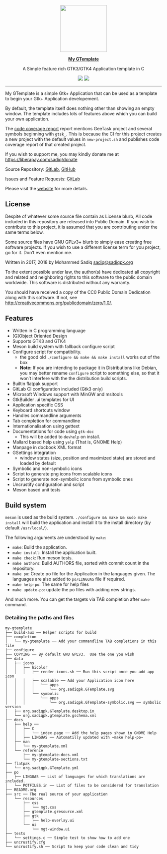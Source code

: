 <div align="center">
  <a href="https://www.sadiqpk.org/projects/my-gtemplate.html">
    <img src="https://gitlab.com/sadiq/my-gtemplate/raw/master/data/icons/hicolor/256x256/apps/org.sadiqpk.GTemplate.png" width="150" />
  </a>
  <br>

  <a href="https://www.sadiqpk.org/projects/my-gtemplate.html"><b>My GTemplate</b></a>
  <br>

  A Simple feature rich GTK3/GTK4 Application template in C
  <br>

  <a href="https://gitlab.com/sadiq/my-gtemplate/commits/master"><img
       src="https://gitlab.com/sadiq/my-gtemplate/badges/master/build.svg" /></a>
  <a href="https://sadiq.gitlab.io/my-gtemplate/coverage"><img
       src="https://gitlab.com/sadiq/my-gtemplate/badges/master/coverage.svg" /></a>
</div>

---

My GTemplate is a simple Gtk+ Application that can be used as a
template to begin your Gtk+ Application developement.

By default, the template itself does nothing other than showing
an empty window.
The template includes lots of features above which you can build
your own application.

The [code coverage report][coverage] report
mentions GeeTask project and several symbols beginning with `gtsk_`.
This is because the CI for this project creates a new project
with the default values in `new-project.sh` and publishes code
coverage report of that created project.

If you wish to support me, you may kindly donate me at
https://liberapay.com/sadiq/donate

Source Repository: [GitLab][gitlab], [GitHub][github]

Issues and Feature Requests: [GitLab][issues]

Please visit the [website][home] for more details.

## License

Despite of whatever some source file contain as License blurb,
All code included in this repository are released into Public
Domain.  If you wish to contribute to this project, it is assumed
that you are contributing under the same terms below.

Some source files have GNU GPLv3+ blurb to simply ease creating
free software projects.  If you wish to use a different license
term for you project, go for it.  Don’t even mention me.

Written in 2017, 2018 by Mohammed Sadiq <sadiq@sadiqpk.org>

To the extent possible under law, the author(s) have dedicated all
copyright and related and neighboring rights to this software to
the public domain worldwide.  This software is distributed without
any warranty.

You should have received a copy of the CC0 Public Domain Dedication
along with this software.  If not, see
<http://creativecommons.org/publicdomain/zero/1.0/>.


## Features

* Written in C programming language
* [G]Object Oriented Design
* Supports GTK3 and GTK4
* Meson build system with fallback configure script
* Configure script for compatibility.
  * the good old `./configure && make && make install` works out of
    the box
  * **Note:** If you are intending to package it in Distributions like
    Debian, you may better rename `configure` script to something else,
    so that it won’t interfere with the the distribution build scripts.
* Builtin flatpak support
* GitLab CI configuration included (Gtk3 only)
* Microsoft Windows support with MinGW and msitools
* GtkBuilder .ui templates for UI
* Application specific CSS
* Keyboard shortcuts window
* Handles commandline arguments
* Tab completion for commandline
* Internationalisation using gettext
* Documentations for code using `gtk-doc`
  * This will be added to `devhelp` on install.
* Mallard based help using `yelp` (That is, GNOME Help)
* Manpage in docbook XML format
* GSettings integration
  * window states (size, position and maximized state) are stored
    and loaded by default
* Symbolic and non-symbolic icons
* Script to generate png icons from scalable icons
* Script to generate non-symbolic icons from symbolic ones
* Uncrustify configuration and script
* Meson based unit tests


## Build system

`meson` is used as the build system.
`./configure && make && sudo make install` will build the application
and install it to the install directory (by default `/usr/local/`).

The following arguments are understood by `make`:
* `make`: Build the application.
* `make install`: Install the application built.
* `make check`: Run meson tests.
* `make authors`: Build AUTHORS file, sorted with commit count
                   in the repository.
* `make po`: Create po file for the Application in the languages
             given.  The languages are also added to `po/LINGUAS`
             file if required.
* `make help-po`: The same for help files
* `make update-po`: update the po files with adding new strings.

And much more.  You can get the targets via TAB completion after `make`
command.


### Detailing the paths and files

```
my-gtemplate
├── build-aux ── Helper scripts for build
├── completion
│   └── my-gtemplate ── Add your commandline TAB completions in this file
├── configure
├── COPYING ── By default GNU GPLv3.  Use the one you wish
├── data
│   ├── icons
│   │   ├── hicolor
│   │   │   ├── render-icons.sh ── Run this script once you add app icon
│   │   │   ├── scalable ── Add your Application icon here
│   │   │   │   └── apps
│   │   │   │       └── org.sadiqpk.GTemplate.svg
│   │   │   └── symbolic
│   │   │       └── apps
│   │   │           └── org.sadiqpk.GTemplate-symbolic.svg ── symbolic version
│   ├── org.sadiqpk.GTemplate.desktop.in
│   └── org.sadiqpk.gtemplate.gschema.xml
├── docs
│   ├── help ──
│   │   ├── C
│   │   │   └── index.page ── Add the help pages shown in GNOME Help
│   │   ├── LINGUAS ── Automatilly updated with ~make help-po~
│   ├── man
│   │   └── my-gtemplate.xml
│   └── reference
│       ├── my-gtemplate-docs.xml
│       └── my-gtemplate-sections.txt
├── flatpak
│   └── org.sadiqpk.GTemplate.yml
├── po
│   ├── LINGUAS ── List of languages for which translations are included.
│   └── POTFILES.in ── List of files to be considered for translation
├── README.org
├── src ── The real source of your application
│   └── resources
│       ├── css
│       │   └── mgt.css
│       ├── gtemplate.gresource.xml
│       ├── gtk
│       │   ├── help-overlay.ui
│       └── ui
│           └── mgt-window.ui
├── tests
│   └── settings.c ── Simple test to show how to add one
├── uncrustify.cfg
└── uncrustify.sh ── Script to keep your code clean and tidy
```

<!-- Links referenced elsewhere -->
[home]: https://www.sadiqpk.org/projects/my-gtemplate.html
[coverage]: https://sadiq.gitlab.io/my-gtemplate/coverage
[gitlab]: https://gitlab.com/sadiq/my-gtemplate
[github]: https://github.com/pksadiq/my-gtemplate
[issues]: https://gitlab.com/sadiq/my-gtemplate/issues

